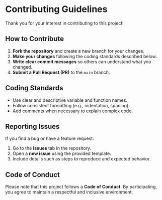 # Contributing Guidelines

Thank you for your interest in contributing to this project!  

## How to Contribute
1. **Fork the repository** and create a new branch for your changes.  
2. **Make your changes** following the coding standards described below.  
3. **Write clear commit messages** so others can understand what you changed.  
4. **Submit a Pull Request (PR)** to the `main` branch.  

## Coding Standards
- Use clear and descriptive variable and function names.  
- Follow consistent formatting (e.g., indentation, spacing).  
- Add comments when necessary to explain complex code.  

## Reporting Issues
If you find a bug or have a feature request:  
1. Go to the **Issues** tab in the repository.  
2. Open a **new issue** using the provided template.  
3. Include details such as steps to reproduce and expected behavior.  

## Code of Conduct
Please note that this project follows a **Code of Conduct**. By participating, you agree to maintain a respectful and inclusive environment.  
